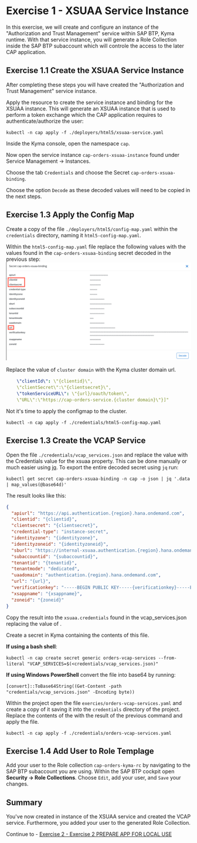 # Exercise 1 - XSUAA Service Instance

In this exercise, we will create and configure an instance of the "Authorization and Trust Management" service within SAP BTP, Kyma runtime. With that service instance, you will generate a Role Collection inside the SAP BTP subaccount which will controle the access to the later CAP application.

## Exercise 1.1 Create the XSUAA Service Instance

After completing these steps you will have created the "Authorization and Trust Management" service instance.

Apply the resource to create the service instance and binding for the XSUAA instance. This will generate an XSUAA instance that is used to perform a token exchange which the CAP application requires to authenticate/authorize the user:
```
kubectl -n cap apply -f ./deployers/html5/xsuaa-service.yaml
```

Inside the Kyma console, open the namespace `cap`. 

Now open the service instance `cap-orders-xsuaa-instance` found under Service Management -> Instances.

Choose the tab `Credentials` and choose the Secret `cap-orders-xsuaa-binding`.

Choose the option `Decode` as these decoded values will need to be copied in the next steps. 

## Exercise 1.3 Apply the Config Map

Create a copy of the file `./deployers/html5/config-map.yaml` within the `credentials` directory, naming it `html5-config-map.yaml`.

Within the `html5-config-map.yaml` file replace the following values with the values found in the `cap-orders-xsuaa-binding` secret decoded in the previous step:
![Credentials](/exercises/ex1/images/01_01_001.png)

Replace the value of `cluster domain` with the Kyma cluster domain url.
```yaml
    \"clientId\": \"{clientid}\",
    \"clientSecret\":\"{clientsecret}\",
    \"tokenServiceURL\": \"{url}/oauth/token\",
    \"URL\":\"https://cap-orders-service.{cluster domain}\"}]"
```

Not it's time to apply the configmap to the cluster.
```
kubectl -n cap apply -f ./credentials/html5-config-map.yaml
```

## Exercise 1.3 Create the VCAP Service

Open the file `./credentials/vcap_services.json` and replace the value <service key> with the Credentials value for the xsuaa property. This can be done manually or much easier using [jq](https://stedolan.github.io/jq/download/). To export the entire decoded secret using `jq` run:
```
kubectl get secret cap-orders-xsuaa-binding -n cap -o json | jq '.data | map_values(@base64d)'
```

The result looks like this:
```json
{
  "apiurl": "https://api.authentication.{region}.hana.ondemand.com",
  "clientid": "{clientid}",
  "clientsecret": "{clientsecret}",
  "credential-type": "instance-secret",
  "identityzone": "{identityzone}",
  "identityzoneid": "{identityzoneid}",
  "sburl": "https://internal-xsuaa.authentication.{region}.hana.ondemand.com",
  "subaccountid": "{subaccountid}",
  "tenantid": "{tenantid}",
  "tenantmode": "dedicated",
  "uaadomain": "authentication.{region}.hana.ondemand.com",
  "url": "{url}",
  "verificationkey": "-----BEGIN PUBLIC KEY-----{verificationkey}-----END PUBLIC KEY-----",
  "xsappname": "{xsappname}",
  "zoneid": "{zoneid}"
}
```

Copy the result into the `xsuaa.credentials` found in the vcap_services.json replacing the value of <service key>.
    
Create a secret in Kyma containing the contents of this file. 

**If using a bash shell**:
```
kubectl -n cap create secret generic orders-vcap-services --from-literal "VCAP_SERVICES=$(<credentials/vcap_services.json)"
```

**If using Windows PowerShell** convert the file into base64 by running:
```
[convert]::ToBase64String((Get-Content -path "credentials/vcap_services.json" -Encoding byte))
```

Within the project open the file `exercies/orders-vcap-services.yaml` and create a copy of it saving it into the `credentials` directory of the project. Replace the contents of the <base64 encoded vcap_services> with the result of the previous command and apply the file.
```
kubectl -n cap apply -f ./credentials/orders-vcap-services.yaml
```

## Exercise 1.4 Add User to Role Templage

Add your user to the Role collection `cap-orders-kyma-rc` by navigating to the SAP BTP subaccount you are using. Within the SAP BTP cockpit open **Security -> Role Collections**. Choose `Edit`, add your user, and `Save` your changes.
    
## Summary

You've now created in instance of the XSUAA service and created the VCAP service. Furthermore, you added your user to the generated Role Collection.

Continue to - [Exercise 2 - Exercise 2 PREPARE APP FOR LOCAL USE](../ex2/README.md)

